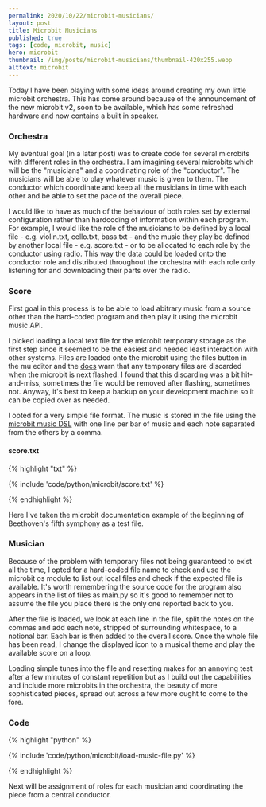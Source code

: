 ```yaml
---
permalink: 2020/10/22/microbit-musicians/
layout: post
title: Microbit Musicians
published: true
tags: [code, microbit, music]
hero: microbit
thumbnail: /img/posts/microbit-musicians/thumbnail-420x255.webp
alttext: microbit
---
```


Today I have been playing with some ideas around creating my own little microbit orchestra. This has come around because of the announcement of the 
new microbit v2, soon to be available, which has some refreshed hardware and now contains a built in speaker.

### Orchestra

My eventual goal (in a later post) was to create code for several microbits with different roles in the orchestra. I am imagining several microbits 
which will be the "musicians" and a coordinating role of the "conductor". The musicians will be able to play whatever music is given to them. The 
conductor which coordinate and keep all the musicians in time with each other and be able to set the pace of the overall piece. 

I would like to have as much of the behaviour of both roles set by external configuration rather than hardcoding of information within each program. 
For example, I would like the role of the musicians to be defined by a local file - e.g. violin.txt, cello.txt, bass.txt - and the music they play be 
defined by another local file - e.g. score.txt - or to be allocated to each role by the conductor using radio. This way the data could be loaded 
onto the conductor role and distributed throughout the orchestra with each role only listening for and downloading their parts over the radio.


### Score

First goal in this process is to be able to load abitrary music from a source other than the hard-coded program and then play it using the microbit 
music API.

I picked loading a local text file for the microbit temporary storage as the first step since it seemed to be the easiest and needed least interaction with 
other systems. Files are loaded onto the microbit using the files button in the mu editor and the 
<a href="https://microbit-micropython.readthedocs.io/en/v1.0.1/filesystem.html">docs</a> warn that any temporary files are discarded when the microbit is 
next flashed. I found that this discarding was a bit hit-and-miss, sometimes the file would be removed after flashing, sometimes not. Anyway, it's best to 
keep a backup on your development machine so it can be copied over as needed. 

I opted for a very simple file format. The music is stored in the file using the <a href="">microbit music DSL</a> with one line per bar of music and each note 
separated from the others by a comma.


#### score.txt 

{% highlight "txt" %}

{% include 'code/python/microbit/score.txt' %}

{% endhighlight %}

Here I've taken the microbit documentation example of the beginning of Beethoven's fifth symphony as a test file. 


### Musician

Because of the problem with temporary files not being guaranteed to exist all the time, I opted for a hard-coded file name to check and use the microbit os module 
to list out local files and check if the expected file is available. It's worth remembering the source code for the program also appears in the list of files 
as main.py so it's good to remember not to assume the file you place there is the only one reported back to you.

After the file is loaded, we look at each line in the file, split the notes on the commas and add each note, stripped of surrounding whitespace, to a notional bar.
Each bar is then added to the overall score. Once the whole file has been read, I change the displayed icon to a musical theme and play the available score on a loop. 

Loading simple tunes into the file and resetting makes for an annoying test after a few minutes of constant repetition but as I build out the capabilities and 
include more microbits in the orchestra, the beauty of more sophisticated pieces, spread out across a few more ought to come to the fore.

### Code

{% highlight "python" %}

{% include 'code/python/microbit/load-music-file.py' %}

{% endhighlight %}

Next will be assignment of roles for each musician and coordinating the piece from a central conductor.
